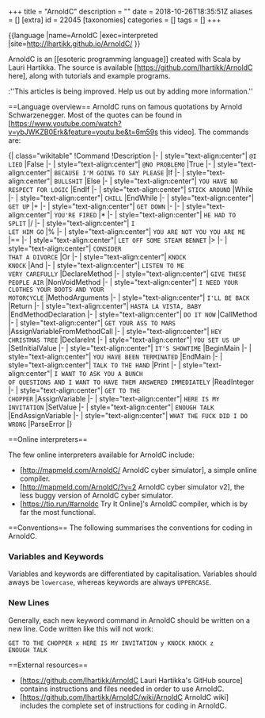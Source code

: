 +++
title = "ArnoldC"
description = ""
date = 2018-10-26T18:35:51Z
aliases = []
[extra]
id = 22045
[taxonomies]
categories = []
tags = []
+++

{{language
|name=ArnoldC
|exec=interpreted
|site=http://lhartikk.github.io/ArnoldC/
}}

ArnoldC is an [[esoteric programming language]] created with Scala by Lauri Hartikka. The source is available [https://github.com/lhartikk/ArnoldC here], along with tutorials and example programs.

:''This articles is being improved. Help us out by adding more information.''


==Language overview==
ArnoldC runs on famous quotations by Arnold Schwarzenegger. Most of the quotes can be found in [https://www.youtube.com/watch?v=ybJWKZB0Erk&feature=youtu.be&t=6m59s this video].
The commands are:

{| class="wikitable"
!Command
!Description
|-
| style="text-align:center"| <code>@I LIED</code>
|False
|-
| style="text-align:center"| <code>@NO PROBLEMO</code>
|True
|-
| style="text-align:center"| <code>BECAUSE I'M GOING TO SAY PLEASE</code>
|If
|-
| style="text-align:center"| <code>BULLSHIT</code>
|Else
|-
| style="text-align:center"| <code>YOU HAVE NO RESPECT FOR LOGIC</code>
|EndIf
|-
| style="text-align:center"| <code>STICK AROUND</code>
|While
|-
| style="text-align:center"| <code>CHILL</code>
|EndWhile
|-
| style="text-align:center"| <code>GET UP</code>
|<nowiki>+</nowiki>
|-
| style="text-align:center"| <code>GET DOWN</code>
|<nowiki>-</nowiki>
|-
| style="text-align:center"| <code>YOU'RE FIRED</code>
|<nowiki>*</nowiki>
|-
| style="text-align:center"| <code>HE HAD TO SPLIT</code>
|<nowiki>/</nowiki>
|-
| style="text-align:center"| <code>I LET HIM GO</code>
|<nowiki>%</nowiki>
|-
| style="text-align:center"| <code>YOU ARE NOT YOU YOU ARE ME</code>
|<nowiki>==</nowiki>
|-
| style="text-align:center"| <code>LET OFF SOME STEAM BENNET</code>
|<nowiki>></nowiki>
|-
| style="text-align:center"| <code>CONSIDER THAT A DIVORCE</code>
|Or
|-
| style="text-align:center"| <code>KNOCK KNOCK</code>
|And
|-
| style="text-align:center"| <code>LISTEN TO ME VERY CAREFULLY</code>
|DeclareMethod
|-
| style="text-align:center"| <code>GIVE THESE PEOPLE AIR</code>
|NonVoidMethod
|-
| style="text-align:center"| <code>I NEED YOUR CLOTHES YOUR BOOTS AND YOUR MOTORCYCLE</code>
|MethodArguments
|-
| style="text-align:center"| <code>I'LL BE BACK</code>
|Return
|-
| style="text-align:center"| <code>HASTA LA VISTA, BABY</code>
|EndMethodDeclaration
|-
| style="text-align:center"| <code>DO IT NOW</code>
|CallMethod
|-
| style="text-align:center"| <code>GET YOUR ASS TO MARS</code>
|AssignVariableFromMethodCall
|-
| style="text-align:center"| <code>HEY CHRISTMAS TREE</code>
|DeclareInt
|-
| style="text-align:center"| <code>YOU SET US UP</code>
|SetInitialValue
|-
| style="text-align:center"| <code>IT'S SHOWTIME</code>
|BeginMain
|-
| style="text-align:center"| <code>YOU HAVE BEEN TERMINATED</code>
|EndMain
|-
| style="text-align:center"| <code>TALK TO THE HAND</code>
|Print
|-
| style="text-align:center"| <code>I WANT TO ASK YOU A BUNCH OF QUESTIONS AND I WANT TO HAVE THEM ANSWERED IMMEDIATELY</code>
|ReadInteger
|-
| style="text-align:center"| <code>GET TO THE CHOPPER</code>
|AssignVariable
|-
| style="text-align:center"| <code>HERE IS MY INVITATION</code>
|SetValue
|-
| style="text-align:center"| <code>ENOUGH TALK</code>
|EndAssignVariable
|-
| style="text-align:center"| <code>WHAT THE FUCK DID I DO WRONG</code>
|ParseError
|}

==Online interpreters==

The few online interpreters available for ArnoldC include:
* [http://mapmeld.com/ArnoldC/ ArnoldC cyber simulator], a simple online compiler.
* [http://mapmeld.com/ArnoldC/?v=2 ArnoldC cyber simulator v2], the less buggy version of ArnoldC cyber simulator.
* [https://tio.run/#arnoldc Try It Online]'s ArnoldC compiler, which is by far the most functional.

==Conventions==
The following summarises the conventions for coding in ArnoldC.


### Variables and Keywords

Variables and keywords are differentiated by capitalisation. Variables should aways be <code>lowercase</code>, whereas keywords are always <code>UPPERCASE</code>.


### New Lines

Generally, each new keyword command in ArnoldC should be written on a new line. Code written like this will not work:

<code>GET TO THE CHOPPER x
HERE IS MY INVITATION y KNOCK KNOCK z
ENOUGH TALK</code>


==External resources==

* [https://github.com/lhartikk/ArnoldC Lauri Hartikka's GitHub source] contains instructions and files needed in order to use ArnoldC.
* [https://github.com/lhartikk/ArnoldC/wiki/ArnoldC ArnoldC wiki] includes the complete set of instructions for coding in ArnoldC.
